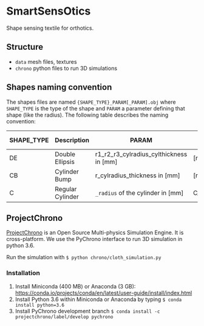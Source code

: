 # SmartSensOtics

Shape sensing textile for orthotics.

## Structure
- `data` mesh files, textures
- `chrono` python files to run 3D simulations

## Shapes naming convention
The shapes files are named `{SHAPE_TYPE}_PARAM[_PARAM].obj` where `SHAPE_TYPE` is the type of the shape and `PARAM` a parameter defining that shape (like the radius). The following table describes the naming convention:

| SHAPE_TYPE | Description | PARAM | Center of Cyl. | Example |
|---|---|---|---|---|
| DE | Double Ellipsis  | r1_r2_r3_cylradius_cylthickness in [mm] | [r1,cylradius] | DE_12_7_8.obj |
| CB | Cylinder Bump | r_cylradius_thickness in [mm] | [r,r] | CB_12_10_2.obj |
| C | Regular Cylinder | `_radius` of the cylinder in [mm] | C_31.obj |

## ProjectChrono

[ProjectChrono](https://projectchrono.org/) is an Open Source Multi-physics Simulation Engine. It is cross-platform. We use the PyChrono interface to run 3D simulation in python 3.6.

Run the simulation with `$ python chrono/cloth_simulation.py`

### Installation

 1. Install Miniconda (400 MB) or Anaconda (3 GB): https://conda.io/projects/conda/en/latest/user-guide/install/index.html
 2. Install Python 3.6 within Miniconda or Anaconda by typing `$ conda install python=3.6`
 3. Install PyChrono development branch `$ conda install -c projectchrono/label/develop pychrono`
